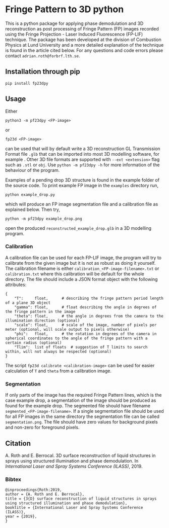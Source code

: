 # Fringe Pattern to 3D python
This is a python package for applying phase demodulation and 3D reconstruction as post processing of Fringe Pattern (FP) images recorded using the Fringe Projection - Laser Induced Fluorescence (FP-LIF) technique.
The package has been developed at the division of Combustion Physics at Lund University and a more detailed explanation of the technique is found in the article cited below.
For any questions and code errors please contact `adrian.roth@forbrf.lth.se`.

## Installation through pip
```
pip install fp23dpy
```

## Usage
Either 
```
python3 -m pf23dpy <FP-image>
```
or 
```
fp23d <FP-image>
```
can be used that will by default write a 3D reconstruction GL Transmission Format file `.glb` that can be imported into most 3D modelling software, for example [](https://sandbox.babylonjs.com/).
Other 3D file formats are supported with `--ext <extension>` flag such as `.stl` or `obj`.
Use `python -m pf23dpy -h` for more information of the behaviour of the program.

Examples of a pending drop 3D structure is found in the example folder of the source code.
To print example FP image in the `examples` directory run,
```
python example_drop.py
```
which will produce an FP image segmentation file and a calibration file as explained below.
Then try,
```
python -m pf23dpy example_drop.png
```
open the produced `reconstructed_example_drop.glb` in a 3D modelling program.

### Calibration
A calibration file can be used for each FP-LIF image, the program will try to calibrate from the given image but it is not as robust as doing it yourself.
The calibration filename is either `calibration_<FP-image-filename>.txt` or `calibration.txt` where this calibration will be default for the whole directory.
The file should include a JSON format object with the following attributes:
```
{
	"T":     float,		 # describing the fringe pattern period length of a plane 3D object
	"gamma": float,		 # float describing the angle in degrees of the fringe pattern in the image
	"theta": float,	 	 # the angle in degrees from the camera to the illumination direction (optional)
	"scale": float,  	 # scale of the image, number of pixels per meter (optional, will scale output to pixels otherwise)
	"phi":   float,	 	 # the rotation in degrees of the camera in spherical coordinates to the angle of the fringe pattern with a certain radius (optional)
	"Tlim":  list of floats  # suggestion of T limits to search within, will not always be respected (optional)
}
```
The script `fp23d calibrate <calibration-image>` can be used for easier calculation of `T` and `theta` from a calibration image.

### Segmentation
If only parts of the image has the required Fringe Pattern lines, which is the case example drop, a segmentation of the image should be produced as found for the example drop.
The segmented file should have filename `segmented_<FP-image-filename>`.
If a single segmentation file should be used for all FP images in the same directory the segmentation file can be called `segmentation.png`.
The file should have zero values for background pixels and non-zero for foreground pixels.


## Citation
 A. Roth and E. Berrocal. 3D surface reconstruction of liquid structures in sprays using structured illumination and phase demodulation. In *International Laser and Spray Systems Conference (ILASS)*, 2019.

### Bibtex
```
@inproceedings{Roth:2019,
author = {A. Roth and E. Berrocal},
title = {3{D} surface reconstruction of liquid structures in sprays using structured illumination and phase demodulation},
booktitle = {International Laser and Spray Systems Conference (ILASS)},
year = {2019},
}
```
